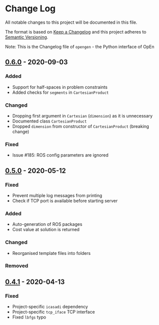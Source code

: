 # Change Log

All notable changes to this project will be documented in this file.

The format is based on [Keep a Changelog](http://keepachangelog.com/)
and this project adheres to [Semantic Versioning](http://semver.org/).

Note: This is the Changelog file of `opengen` - the Python interface of OpEn

## [0.6.0] - 2020-09-03

### Added 

* Support for half-spaces in problem constraints
* Added checks for `segments` in `CartesianProduct`

### Changed

* Dropping first argument in `Cartesian` (`dimension`) as it is unnecessary
* Documented class `CartesianProduct`
* Dropped `dimension` from constructor of `CartesianProduct` (breaking change)

### Fixed

* Issue #185: ROS config parameters are ignored



## [0.5.0] - 2020-05-12


### Fixed

* Prevent multiple log messages from printing
* Check if TCP port is available before starting server 

### Added

* Auto-generation of ROS packages
* Cost value at solution is returned

### Changed

* Reorganised template files into folders

### Removed


## [0.4.1] - 2020-04-13

### Fixed

* Project-specific `icasadi` dependency
* Project-specific `tcp_iface` TCP interface
* Fixed `lbfgs` typo


[0.6.0]: https://github.com/alphaville/optimization-engine/compare/opengen-v0.5.0...opengen-0.6.0
[0.5.0]: https://github.com/alphaville/optimization-engine/compare/opengen-0.4.1...opengen-v0.5.0
[0.4.1]: https://github.com/alphaville/optimization-engine/compare/opengen-0.4.1...master
